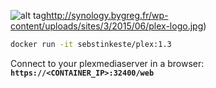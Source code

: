 ![alt tag]()http://synology.bygreg.fr/wp-content/uploads/sites/3/2015/06/plex-logo.jpg)

```bash
docker run -it sebstinkeste/plex:1.3
```

Connect to your plexmediaserver in a browser:
**``https://<CONTAINER_IP>:32400/web``**
